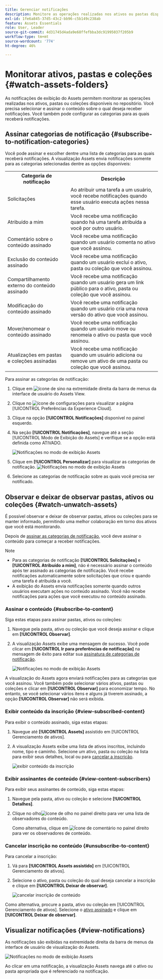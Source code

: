 ```yaml
---
title: Gerenciar notificações
description: Monitore as operações realizadas nos ativos ou pastas disponíveis no repositório usando as notificações de exibição do Assets.
exl-id: 1fe6a845-37d5-43c2-bb96-c5b149c238ab
feature: Assets Essentials
role: User, Leader
source-git-commit: 4d31745d4ada9e68ffefbba3dc91995037f205b9
workflow-type: tm+mt
source-wordcount: '774'
ht-degree: 46%

---
```


# Monitorar ativos, pastas e coleções {#watch-assets-folders}

As notificações de exibição do Assets permitem monitorar as operações realizadas nos ativos, pastas ou coleções disponíveis no repositório. Você precisa selecionar e assinar o conteúdo sobre o qual deseja receber notificações. Você também pode configurar as categorias para as quais receberá notificações.

## Assinar categorias de notificação {#subscribe-to-notification-categories}

Você pode assinar e escolher dentre uma lista de categorias para as quais receberá notificações. A visualização Assets envia notificações somente para as categorias selecionadas dentre as opções disponíveis:

<table>
    <tbody>
     <tr>
      <th><strong>Categoria de notificação</strong></th>
      <th><strong>Descrição</strong></th>
     </tr>
     <tr>
      <td>Solicitações</td>
      <td>Ao atribuir uma tarefa a um usuário, você recebe notificações quando esse usuário executa ações nessa tarefa.</td>
     </tr>
     <tr>
      <td>Atribuído a mim</td>
      <td>Você recebe uma notificação quando há uma tarefa atribuída a você por outro usuário.</td>
     </tr>
     <tr>
      <td>Comentário sobre o conteúdo assinado</td>
      <td>Você recebe uma notificação quando um usuário comenta no ativo que você assinou.</td>
     </tr>
     <tr>
      <td>Exclusão do conteúdo assinado</td>
      <td>Você recebe uma notificação quando um usuário exclui o ativo, pasta ou coleção que você assinou.</td>
     </tr>
     <tr>
      <td>Compartilhamento externo do conteúdo assinado</td>
      <td>Você recebe uma notificação quando um usuário gera um link público para o ativo, pasta ou coleção que você assinou.</td>
     </tr>
     <tr>
      <td>Modificação do conteúdo assinado</td>
      <td>Você recebe uma notificação quando um usuário cria uma nova versão do ativo que você assinou.</td>
     </tr>
     <tr>
      <td>Mover/renomear o conteúdo assinado</td>
      <td>Você recebe uma notificação quando um usuário move ou renomeia o ativo ou pasta que você assinou.</td>
     </tr>
     <tr>
      <td>Atualizações em pastas e coleções assinadas</td>
      <td>Você recebe uma notificação quando um usuário adiciona ou remove um ativo de uma pasta ou coleção que você assinou.</td>
     </tr>    
    </tbody>
   </table>

Para assinar as categorias de notificação:

1. Clique em ![ícone de sino](assets/bell-icon.svg) na extremidade direita da barra de menus da interface de usuário do Assets View.

1. Clique no ![ícone de configurações](assets/settings-icon.svg) para visualizar a página [!UICONTROL Preferências da Experience Cloud].

1. Clique na opção **[!UICONTROL Notificações]** disponível no painel esquerdo.

1. Na seção **[!UICONTROL Notificações]**, navegue até a seção [!UICONTROL Modo de Exibição do Assets] e verifique se a opção está definida como ATIVADO.

   ![Notificações no modo de exibição Assets](assets/enable-notifications.png)

1. Clique em **[!UICONTROL Personalizar]** para visualizar as categorias de notificação.
   ![Notificações no modo de exibição Assets](assets/enable-notification-categories.png)

1. Selecione as categorias de notificação sobre as quais você precisa ser notificado.

## Observar e deixar de observar pastas, ativos ou coleções {#watch-unwatch-assets}

É possível observar e deixar de observar pastas, ativos ou coleções para se manter informado, permitindo uma melhor colaboração em torno dos ativos que você está monitorando.

Depois de [assinar as categorias de notificação](#subscribe-to-notification-categories), você deve assinar o conteúdo para começar a receber notificações.

>[!NOTE]
>
>* Para as categorias de notificação **[!UICONTROL Solicitações]** e **[!UICONTROL Atribuído a mim]**, não é necessário assinar o conteúdo após ter assinado as categorias de notificação. Você recebe notificações automaticamente sobre solicitações que criou e quando uma tarefa é atribuída a você.
>* A exibição do Assets envia notificações somente quando outros usuários executam ações no conteúdo assinado. Você não recebe notificações para ações que você executou no conteúdo assinado.

### Assinar o conteúdo {#subscribe-to-content}

Siga estas etapas para assinar pastas, ativos ou coleções:

1. Navegue pela pasta, ativo ou coleção que você deseja assinar e clique em **[!UICONTROL Observar]**.

1. A visualização Assets exibe uma mensagem de sucesso. Você pode clicar em **[!UICONTROL Ir para preferências de notificação]** na mensagem de êxito para editar sua [assinatura de categorias de notificação](#subscribe-to-notification-categories).

   ![Notificações no modo de exibição Assets](assets/watch-assets.png)

A visualização do Assets agora enviará notificações para as categorias que você assinou. Você também pode selecionar vários ativos, pastas ou coleções e clicar em **[!UICONTROL Observar]** para economizar tempo. No entanto, se você selecionar vários itens e alguns já tiverem assinado, a opção **[!UICONTROL Observar]** não será exibida.

### Exibir conteúdo da inscrição {#view-subscribed-content}

Para exibir o conteúdo assinado, siga estas etapas:

1. Navegue até **[!UICONTROL Assets]** assistido em [!UICONTROL Gerenciamento de ativos].

1. A visualização Assets exibe uma lista de ativos inscritos, incluindo nome, tipo e caminho. Selecione um ativo, pasta ou coleção na lista para exibir seus detalhes, local ou para [cancelar a inscrição](#unsubscribe-to-content).

   ![exibir conteúdo da inscrição](assets/view-watched-assets.png)

### Exibir assinantes de conteúdo {#view-content-subscribers}

Para exibir seus assinantes de conteúdo, siga estas etapas:

1. Navegue pela pasta, ativo ou coleção e selecione **[!UICONTROL Detalhes]**.

1. Clique no olho![ícone de olho](assets/do-not-localize/eye-icon.png) no painel direito para ver uma lista de observadores do conteúdo.

   Como alternativa, clique em ![Ícone de comentário](assets/do-not-localize/comment-icon.svg) no painel direito para ver os observadores de conteúdo.

### Cancelar inscrição no conteúdo {#unsubscribe-to-content}

Para cancelar a inscrição:

1. Vá para **[!UICONTROL Assets assistido]** em [!UICONTROL Gerenciamento de ativos].

1. Selecione o ativo, pasta ou coleção do qual deseja cancelar a inscrição e clique em **[!UICONTROL Deixar de observar]**.

   ![cancelar inscrição de conteúdo](assets/unsubscribe-assets.png)

Como alternativa, procure a pasta, ativo ou coleção em [!UICONTROL Gerenciamento de ativos]. Selecione o [ativo assinado](#subscribe-to-content) e clique em **[!UICONTROL Deixar de observar]**.

## Visualizar notificações {#view-notifications}

As notificações são exibidas na extremidade direita da barra de menus da interface de usuário de visualização do Assets.

![Notificações no modo de exibição Assets](assets/notifications-assets-essentials.png)

Ao clicar em uma notificação, a visualização Assets navega até o ativo ou pasta apropriada que é referenciado na notificação.
